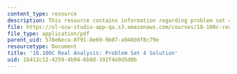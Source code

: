 ```yaml
---
content_type: resource
description: This resource contains information regarding problem set 4 solution.
file: https://ol-ocw-studio-app-qa.s3.amazonaws.com/courses/18-100c-real-analysis-fall-2012/1b412c1242594b946b8d192f4e9d5d0b_MIT18_100CF12_Prob_Set_4.pdf
file_type: application/pdf
parent_uid: 578e6eca-8f91-8e69-9b07-a940ddf8c79e
resourcetype: Document
title: '18.100C Real Analysis: Problem Set 4 Solution'
uid: 1b412c12-4259-4b94-6b8d-192f4e9d5d0b
---
```


